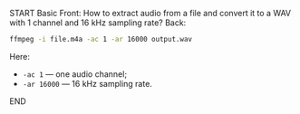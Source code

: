 START
Basic
Front: 
How to extract audio from a file and convert it to a WAV with 1 channel and 16 kHz sampling rate?
Back: 
```sh
ffmpeg -i file.m4a -ac 1 -ar 16000 output.wav
```
Here:
- `-ac 1` — one audio channel;
- `-ar 16000` — 16 kHz sampling rate.
<!--ID: 1745238713598-->
END
